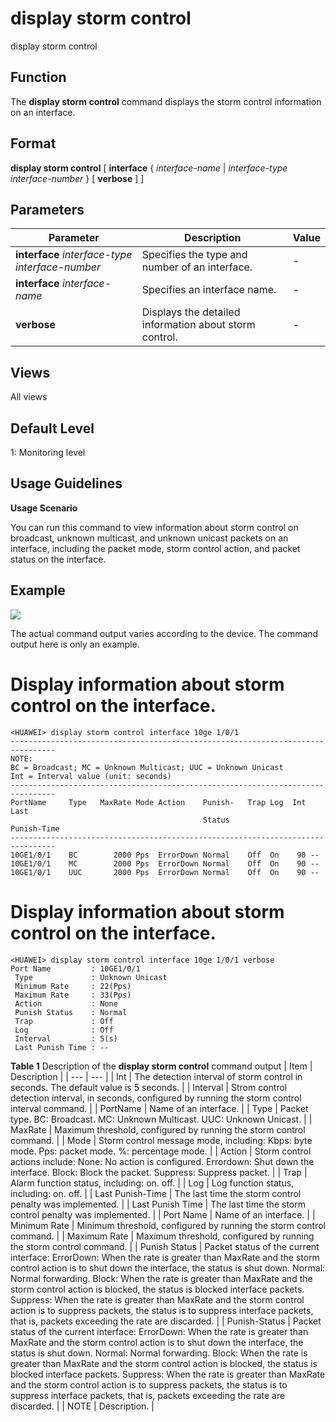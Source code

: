 display storm control
=====================

display storm control

Function
--------



The **display storm control** command displays the storm control information on an interface.




Format
------

**display storm control** [ **interface** { *interface-name* | *interface-type* *interface-number* } [ **verbose** ] ]


Parameters
----------

| Parameter | Description | Value |
| --- | --- | --- |
| **interface** *interface-type* *interface-number* | Specifies the type and number of an interface. | - |
| **interface** *interface-name* | Specifies an interface name. | - |
| **verbose** | Displays the detailed information about storm control. | - |



Views
-----

All views


Default Level
-------------

1: Monitoring level


Usage Guidelines
----------------

**Usage Scenario**

You can run this command to view information about storm control on broadcast, unknown multicast, and unknown unicast packets on an interface, including the packet mode, storm control action, and packet status on the interface.


Example
-------

![](../public_sys-resources/note_3.0-en-us.png) 

The actual command output varies according to the device. The command output here is only an example.


# Display information about storm control on the interface.
```
<HUAWEI> display storm control interface 10ge 1/0/1
--------------------------------------------------------------------------------                                                    
NOTE:                                                                                                                               
BC = Broadcast; MC = Unknown Multicast; UUC = Unknown Unicast                                                                 
Int = Interval value (unit: seconds)                                                                                                
--------------------------------------------------------------------------------                                                    
PortName     Type   MaxRate Mode Action    Punish-   Trap Log  Int Last                                                             
                                           Status                  Punish-Time                                                      
--------------------------------------------------------------------------------                                                    
10GE1/0/1    BC        2000 Pps  ErrorDown Normal    Off  On    90 --                                                               
10GE1/0/1    MC        2000 Pps  ErrorDown Normal    Off  On    90 --                                                               
10GE1/0/1    UUC       2000 Pps  ErrorDown Normal    Off  On    90 --

```

# Display information about storm control on the interface.
```
<HUAWEI> display storm control interface 10ge 1/0/1 verbose
Port Name         : 10GE1/0/1
 Type             : Unknown Unicast
 Minimum Rate     : 22(Pps)
 Maximum Rate     : 33(Pps)
 Action           : None
 Punish Status    : Normal
 Trap             : Off
 Log              : Off
 Interval         : 5(s)
 Last Punish Time : --

```

**Table 1** Description of the **display storm control** command output
| Item | Description |
| --- | --- |
| Int | The detection interval of storm control in seconds. The default value is 5 seconds. |
| Interval | Strom control detection interval, in seconds, configured by running the storm control interval command. |
| PortName | Name of an interface. |
| Type | Packet type.  BC: Broadcast.  MC: Unknown Multicast.  UUC: Unknown Unicast. |
| MaxRate | Maximum threshold, configured by running the storm control command. |
| Mode | Storm control message mode, including:  Kbps: byte mode.  Pps: packet mode.  %: percentage mode. |
| Action | Storm control actions include:  None: No action is configured.  Errordown: Shut down the interface.  Block: Block the packet.  Suppress: Suppress packet. |
| Trap | Alarm function status, including:  on.  off. |
| Log | Log function status, including:  on.  off. |
| Last Punish-Time | The last time the storm control penalty was implemented. |
| Last Punish Time | The last time the storm control penalty was implemented. |
| Port Name | Name of an interface. |
| Minimum Rate | Minimum threshold, configured by running the storm control command. |
| Maximum Rate | Maximum threshold, configured by running the storm control command. |
| Punish Status | Packet status of the current interface:  ErrorDown: When the rate is greater than MaxRate and the storm control action is to shut down the interface, the status is shut down.  Normal: Normal forwarding.  Block: When the rate is greater than MaxRate and the storm control action is blocked, the status is blocked interface packets.  Suppress: When the rate is greater than MaxRate and the storm control action is to suppress packets, the status is to suppress interface packets, that is, packets exceeding the rate are discarded. |
| Punish-Status | Packet status of the current interface:  ErrorDown: When the rate is greater than MaxRate and the storm control action is to shut down the interface, the status is shut down.  Normal: Normal forwarding.  Block: When the rate is greater than MaxRate and the storm control action is blocked, the status is blocked interface packets.  Suppress: When the rate is greater than MaxRate and the storm control action is to suppress packets, the status is to suppress interface packets, that is, packets exceeding the rate are discarded. |
| NOTE | Description. |